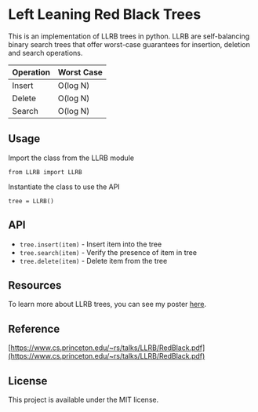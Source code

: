 # Left Leaning Red Black Trees
This is an implementation of LLRB trees in python. LLRB are self-balancing binary search trees that offer worst-case guarantees for insertion, deletion and search operations.

| **Operation** | **Worst Case** |
|--|--|
| Insert | O(log N) |
| Delete | O(log N) |
| Search | O(log N) |

## Usage
Import the class from the LLRB module

    from LLRB import LLRB
Instantiate the class to use the API

    tree = LLRB()
## API

 - `tree.insert(item)` -  Insert item into the tree
 - `tree.search(item)` - Verify the presence of item in tree
 - `tree.delete(item)` - Delete item from the tree
 ## Resources
 To learn more about LLRB trees, you can see my poster [here](poster.pdf).
 ## Reference
 [https://www.cs.princeton.edu/~rs/talks/LLRB/RedBlack.pdf](https://www.cs.princeton.edu/~rs/talks/LLRB/RedBlack.pdf)
 ## License
 This project is available under the MIT license.
